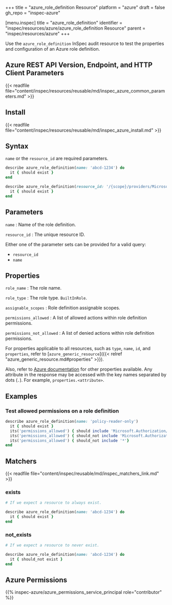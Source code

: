 +++
title = "azure_role_definition Resource"
platform = "azure"
draft = false
gh_repo = "inspec-azure"

[menu.inspec]
title = "azure_role_definition"
identifier = "inspec/resources/azure/azure_role_definition Resource"
parent = "inspec/resources/azure"
+++

Use the `azure_role_definition` InSpec audit resource to test the properties and configuration of an Azure role definition.

## Azure REST API Version, Endpoint, and HTTP Client Parameters

{{< readfile file="content/inspec/resources/reusable/md/inspec_azure_common_parameters.md" >}}

## Install

{{< readfile file="content/inspec/resources/reusable/md/inspec_azure_install.md" >}}

## Syntax

`name` or the `resource_id` are required parameters.

```ruby
describe azure_role_definition(name: 'abcd-1234') do
  it { should exist }
end
```

```ruby
describe azure_role_definition(resource_id: '/{scope}/providers/Microsoft.Authorization/roleDefinitions/{roleDefinitionId}') do
  it { should exist }
end
```

## Parameters

`name`
: Name of the role definition.

`resource_id`
: The unique resource ID.

Either one of the parameter sets can be provided for a valid query:

- `resource_id`
- `name`

## Properties

`role_name`
: The role name.

`role_type`
: The role type. `BuiltInRole`.

`assignable_scopes`
: Role definition assignable scopes.

`permissions_allowed`
: A list of allowed actions within role definition permissions.

`permissions_not_allowed`
: A list of denied actions within role definition permissions.

For properties applicable to all resources, such as `type`, `name`, `id`, and `properties`, refer to [`azure_generic_resource`]({{< relref "azure_generic_resource.md#properties" >}}).

Also, refer to [Azure documentation](https://docs.microsoft.com/en-us/rest/api/authorization/roledefinitions/get#roledefinition) for other properties available. Any attribute in the response may be accessed with the key names separated by dots (`.`). For example, `properties.<attribute>`.

## Examples

### Test allowed permissions on a role definition

```ruby
describe azure_role_definition(name: 'policy-reader-only')
  it { should exist }
  its('permissions_allowed') { should include 'Microsoft.Authorization/policyassignments/read'}
  its('permissions_allowed') { should_not include 'Microsoft.Authorization/policyassignments/write'}
  its('permissions_allowed') { should_not include '*'}
end
```

## Matchers

{{< readfile file="content/inspec/reusable/md/inspec_matchers_link.md" >}}

### exists

```ruby
# If we expect a resource to always exist.

describe azure_role_definition(name: 'abcd-1234') do
  it { should exist }
end
```

### not_exists

```ruby
# If we expect a resource to never exist.

describe azure_role_definition(name: 'abcd-1234') do
  it { should_not exist }
end
```

## Azure Permissions

{{% inspec-azure/azure_permissions_service_principal role="contributor" %}}
